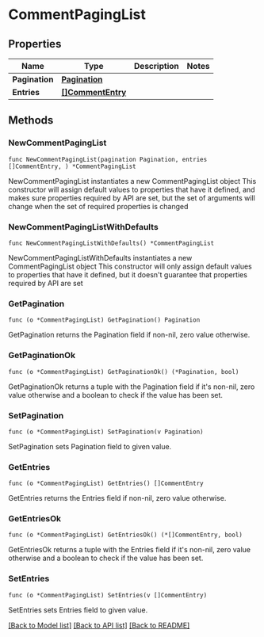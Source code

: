 # CommentPagingList

## Properties

Name | Type | Description | Notes
------------ | ------------- | ------------- | -------------
**Pagination** | [**Pagination**](Pagination.md) |  | 
**Entries** | [**[]CommentEntry**](CommentEntry.md) |  | 

## Methods

### NewCommentPagingList

`func NewCommentPagingList(pagination Pagination, entries []CommentEntry, ) *CommentPagingList`

NewCommentPagingList instantiates a new CommentPagingList object
This constructor will assign default values to properties that have it defined,
and makes sure properties required by API are set, but the set of arguments
will change when the set of required properties is changed

### NewCommentPagingListWithDefaults

`func NewCommentPagingListWithDefaults() *CommentPagingList`

NewCommentPagingListWithDefaults instantiates a new CommentPagingList object
This constructor will only assign default values to properties that have it defined,
but it doesn't guarantee that properties required by API are set

### GetPagination

`func (o *CommentPagingList) GetPagination() Pagination`

GetPagination returns the Pagination field if non-nil, zero value otherwise.

### GetPaginationOk

`func (o *CommentPagingList) GetPaginationOk() (*Pagination, bool)`

GetPaginationOk returns a tuple with the Pagination field if it's non-nil, zero value otherwise
and a boolean to check if the value has been set.

### SetPagination

`func (o *CommentPagingList) SetPagination(v Pagination)`

SetPagination sets Pagination field to given value.


### GetEntries

`func (o *CommentPagingList) GetEntries() []CommentEntry`

GetEntries returns the Entries field if non-nil, zero value otherwise.

### GetEntriesOk

`func (o *CommentPagingList) GetEntriesOk() (*[]CommentEntry, bool)`

GetEntriesOk returns a tuple with the Entries field if it's non-nil, zero value otherwise
and a boolean to check if the value has been set.

### SetEntries

`func (o *CommentPagingList) SetEntries(v []CommentEntry)`

SetEntries sets Entries field to given value.



[[Back to Model list]](../README.md#documentation-for-models) [[Back to API list]](../README.md#documentation-for-api-endpoints) [[Back to README]](../README.md)


